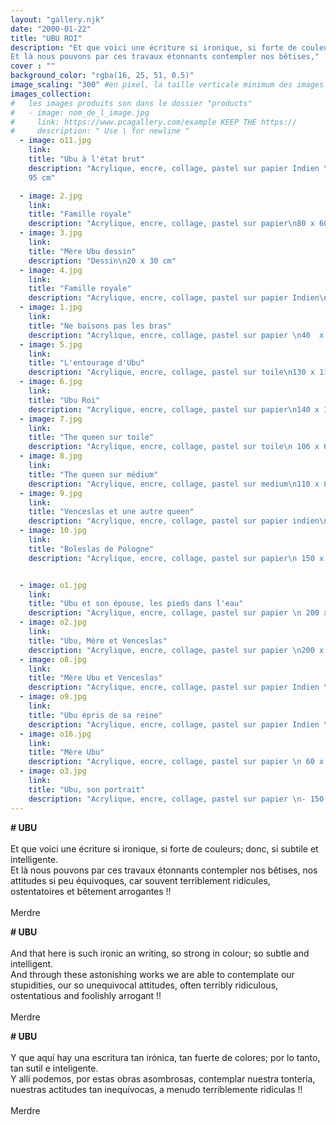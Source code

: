 ```yaml
---
layout: "gallery.njk"
date: "2000-01-22"
title: "UBU ROI"
description: "Et que voici une écriture si ironique, si forte de couleurs; donc, si subtile et intelligente.  
Et là nous pouvons par ces travaux étonnants contempler nos bêtises,"
cover : ""
background_color: "rgba(16, 25, 51, 0.5)"
image_scaling: "300" #en pixel, la taille verticale minimum des images presentes dans la gallery
images_collection:
#   les images produits son dans le dossier "products" 
#   - image: nom_de_l_image.jpg
#     link: https://www.pcagallery.com/example KEEP THE https://
#     description: " Use \ for newline "
  - image: o11.jpg
    link:
    title: "Ubu à l'état brut"
    description: "Acrylique, encre, collage, pastel sur papier Indien \n 135 x
    95 cm"

  - image: 2.jpg
    link:
    title: "Famille royale"
    description: "Acrylique, encre, collage, pastel sur papier\n80 x 60 cm"
  - image: 3.jpg
    link:
    title: "Mère Ubu dessin"
    description: "Dessin\n20 x 30 cm"
  - image: 4.jpg
    link:
    title: "Famille royale"
    description: "Acrylique, encre, collage, pastel sur papier Indien\n135 x 95 cm"
  - image: 1.jpg
    link:
    title: "Ne baisons pas les bras"
    description: "Acrylique, encre, collage, pastel sur papier \n40  x 60 cm"
  - image: 5.jpg
    link:
    title: "L'entourage d'Ubu"
    description: "Acrylique, encre, collage, pastel sur toile\n130 x 110 cm"
  - image: 6.jpg
    link:
    title: "Ubu Roi"
    description: "Acrylique, encre, collage, pastel sur papier\n140 x 100 cm"
  - image: 7.jpg
    link:
    title: "The queen sur toile"
    description: "Acrylique, encre, collage, pastel sur toile\n 106 x 66 cm"
  - image: 8.jpg
    link:
    title: "The queen sur médium"
    description: "Acrylique, encre, collage, pastel sur medium\n110 x 80 cm"
  - image: 9.jpg
    link:
    title: "Venceslas et une autre queen"
    description: "Acrylique, encre, collage, pastel sur papier indien\n135 x 95 cm"
  - image: 10.jpg
    link:
    title: "Boleslas de Pologne"
    description: "Acrylique, encre, collage, pastel sur papier\n 150 x 130 cm"


  - image: o1.jpg
    link:
    title: "Ubu et son épouse, les pieds dans l'eau"
    description: "Acrylique, encre, collage, pastel sur papier \n 200 x 152 cm"
  - image: o2.jpg
    link:
    title: "Ubu, Mère et Venceslas"
    description: "Acrylique, encre, collage, pastel sur papier \n200 x 152 cm "
  - image: o8.jpg
    link:
    title: "Mère Ubu et Venceslas"
    description: "Acrylique, encre, collage, pastel sur papier Indien \n 135 x 95 cm"
  - image: o9.jpg
    link:
    title: "Ubu épris de sa reine"
    description: "Acrylique, encre, collage, pastel sur papier Indien \n 135 x 95 cm"
  - image: o16.jpg
    link:
    title: "Mère Ubu"
    description: "Acrylique, encre, collage, pastel sur papier \n 60 x 40 cm"
  - image: o3.jpg
    link:
    title: "Ubu, son portrait"
    description: "Acrylique, encre, collage, pastel sur papier \n- 150 x 130 cm"
---
```

**# UBU**  
&nbsp;  
Et que voici une écriture si ironique, si forte de couleurs; donc, si subtile et intelligente.  
Et là nous pouvons par ces travaux étonnants contempler nos bêtises, nos attitudes si peu équivoques, car souvent terriblement ridicules, ostentatoires et bêtement arrogantes&nbsp;!!  
&nbsp;  
Merdre


**# UBU**  
&nbsp;  
And that here is such ironic an writing, so strong in colour; so subtle and intelligent.  
And through these astonishing works we are able to contemplate our stupidities, our so unequivocal attitudes, often terribly ridiculous, ostentatious and foolishly arrogant&nbsp;!!  
&nbsp;  
Merdre


**# UBU**  
&nbsp;  
Y que aquí hay una escritura tan irónica, tan fuerte de colores; por lo tanto, tan sutil e inteligente.  
Y allí podemos, por estas obras asombrosas, contemplar nuestra tontería, nuestras actitudes tan inequívocas, a menudo terriblemente ridículas&nbsp;!!  
&nbsp;  
Merdre